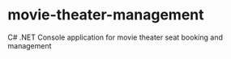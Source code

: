 # movie-theater-management
C# .NET Console application for movie theater seat booking and management
